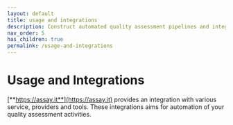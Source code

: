 ```yaml
---
layout: default
title: usage and integrations
description: Construct automated quality assessment pipelines and integrate them with various service, providers and tools.
nav_order: 5
has_children: true
permalink: /usage-and-integrations
---
```


# Usage and Integrations

[**https://assay.it**](https://assay.it) provides an integration with various service, providers and tools. These integrations aims for automation of your quality assessment activities.
